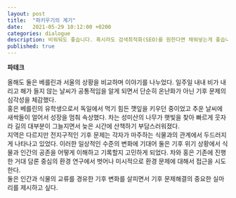 ```yaml
---
layout: post
title:  "파키우기의 계기"
date:   2021-05-29 10:12:00 +0200
categories: dialogue
description: 비워둬도 좋습니다. 혹시라도 검색최적화(SEO)를 원한다면 채워넣는게 좋습니다.
published: true
---
```

 **파테크** 
 
 올해도 둘은 베를린과 서울의 상황을 비교하며 이야기를 나누었다. 일주일 내내 비가 내리고 해가 들지 않는 날씨가 공통적임을 알게 되면서 단순히 온난화가 아닌 기후 문제의 심각성을 체감했다.
 <br>
 홍은 베를린의 유학생으로서 독일에서 먹기 힘든 깻잎을 키우던 중이었고 추운 날씨에 새싹들이 얼어서 성장을 멈춰 속상했다. 차는 성미산의 나무가 햇빛을 찾아 빠르게 웃자라 길의 대부분이 그늘지면서 늦은 시간에 산책하기 부담스러워졌다. 
 <br>
 지역은 다르지만 전지구적인 기후 문제는 각자가 마주하는 식물과의 관계에서 두드러지게 나타나고 있었다. 이러한 일상적인 수준의 변화에 기대어 둘은 기후 위기 상황에서 식물과 인간의 공존을 어떻게 이해하고 기록할지 고민하게 되었다. 차와 홍은 기존에 진행한 거대 담론 중심의 환경 연구에서 벗어나 미시적으로 환경 문제에 대해서 접근을 시도한다. 
 <br>
 둘은 인간과 식물의 교류를 경유한 기후 변화를 살피면서 기후 문제해결의 중요한 실마리를 제시하고 싶다.
